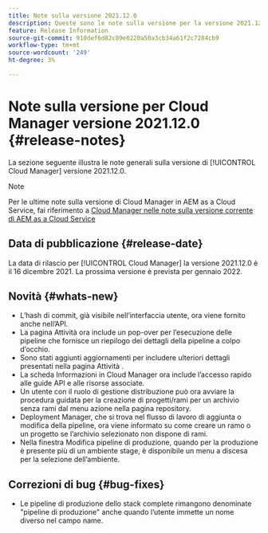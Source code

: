 ```yaml
---
title: Note sulla versione 2021.12.0
description: Queste sono le note sulla versione per la versione 2021.12.0 di Cloud Manager.
feature: Release Information
source-git-commit: 910def6d82c09e0220a50a3cb34a61f2c7284cb9
workflow-type: tm+mt
source-wordcount: '249'
ht-degree: 3%

---
```


# Note sulla versione per Cloud Manager versione 2021.12.0 {#release-notes}

La sezione seguente illustra le note generali sulla versione di [!UICONTROL Cloud Manager] versione 2021.12.0.

>[!NOTE]
>
>Per le ultime note sulla versione di Cloud Manager in AEM as a Cloud Service, fai riferimento a [Cloud Manager nelle note sulla versione corrente di AEM as a Cloud Service](https://experienceleague.adobe.com/docs/experience-manager-cloud-service/content/implementing/using-cloud-manager/release-notes-cloud-manager/release-notes-cm-current.html)

## Data di pubblicazione {#release-date}

La data di rilascio per [!UICONTROL Cloud Manager] la versione 2021.12.0 è il 16 dicembre 2021. La prossima versione è prevista per gennaio 2022.

## Novità {#whats-new}

* L’hash di commit, già visibile nell’interfaccia utente, ora viene fornito anche nell’API.
* La pagina Attività ora include un pop-over per l’esecuzione delle pipeline che fornisce un riepilogo dei dettagli della pipeline a colpo d’occhio.
* Sono stati aggiunti aggiornamenti per includere ulteriori dettagli presentati nella pagina Attività .
* La scheda Informazioni in Cloud Manager ora include l’accesso rapido alle guide API e alle risorse associate.
* Un utente con il ruolo di gestione distribuzione può ora avviare la procedura guidata per la creazione di progetti/rami per un archivio senza rami dal menu azione nella pagina repository.
* Deployment Manager, che si trova nel flusso di lavoro di aggiunta o modifica della pipeline, ora viene informato su come creare un ramo o un progetto se l’archivio selezionato non dispone di rami.
* Nella finestra Modifica pipeline di produzione, quando per la produzione è presente più di un ambiente stage, è disponibile un menu a discesa per la selezione dell’ambiente.

## Correzioni di bug {#bug-fixes}

* Le pipeline di produzione dello stack complete rimangono denominate &quot;pipeline di produzione&quot; anche quando l’utente immette un nome diverso nel campo name.
